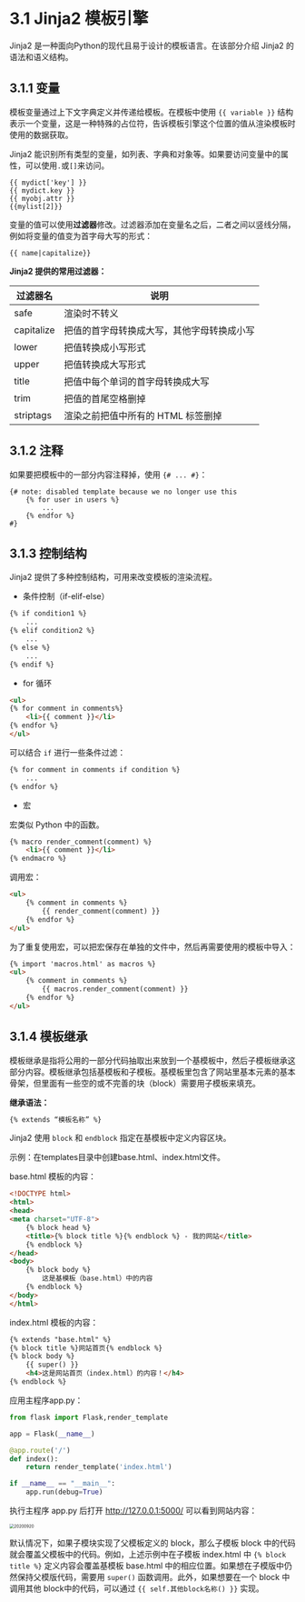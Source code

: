 # 3.1 Jinja2 模板引擎

Jinja2 是一种面向Python的现代且易于设计的模板语言。在该部分介绍 Jinja2 的语法和语义结构。

## 3.1.1 变量

模板变量通过上下文字典定义并传递给模板。在模板中使用 `{{ variable }}` 结构表示一个变量，这是一种特殊的占位符，告诉模板引擎这个位置的值从渲染模板时使用的数据获取。

Jinja2 能识别所有类型的变量，如列表、字典和对象等。如果要访问变量中的属性，可以使用`.`或`[]`来访问。

```jinja2
{{ mydict['key'] }}
{{ mydict.key }}
{{ myobj.attr }}
{{mylist[2]}}
```

变量的值可以使用**过滤器**修改。过滤器添加在变量名之后，二者之间以竖线分隔，例如将变量的值变为首字母大写的形式：

```jinja2
{{ name|capitalize}}
```

**Jinja2 提供的常用过滤器：**

| 过滤器名   | 说明                                       |
| ---------- | ------------------------------------------ |
| safe       | 渲染时不转义                               |
| capitalize | 把值的首字母转换成大写，其他字母转换成小写 |
| lower      | 把值转换成小写形式                         |
| upper      | 把值转换成大写形式                         |
| title      | 把值中每个单词的首字母转换成大写           |
| trim       | 把值的首尾空格删掉                         |
| striptags  | 渲染之前把值中所有的 HTML 标签删掉         |

## 3.1.2 注释

如果要把模板中的一部分内容注释掉，使用 `{# ... #}`：

```jinja2
{# note: disabled template because we no longer use this
    {% for user in users %}
        ...
    {% endfor %}
#}
```

## 3.1.3 控制结构

Jinja2 提供了多种控制结构，可用来改变模板的渲染流程。

- 条件控制（if-elif-else）

```html
{% if condition1 %}
	...
{% elif condition2 %}
    ...
{% else %}
    ...
{% endif %}
```

- for 循环

```html
<ul>
{% for comment in comments%}
    <li>{{ comment }}</li>
{% endfor %}
</ul>
```

可以结合 `if` 进行一些条件过滤：

```html
{% for comment in comments if condition %}
	...
{% endfor %}
```

- 宏

宏类似 Python 中的函数。

```html
{% macro render_comment(comment) %}
	<li>{{ comment }}</li>
{% endmacro %}
```

调用宏：

```html
<ul>
    {% comment in comments %}
    	{{ render_comment(comment) }}
    {% endfor %}
</ul>
```

为了重复使用宏，可以把宏保存在单独的文件中，然后再需要使用的模板中导入：

```html
{% import 'macros.html' as macros %}
<ul>
    {% comment in comments %}
    	{{ macros.render_comment(comment) }}
    {% endfor %}
</ul>
```

## 3.1.4 模板继承

模板继承是指将公用的一部分代码抽取出来放到一个基模板中，然后子模板继承这部分内容。模板继承包括基模板和子模板。基模板里包含了网站里基本元素的基本骨架，但里面有一些空的或不完善的块（block）需要用子模板来填充。

**继承语法：**

```html
{% extends “模板名称” %}
```

Jinja2 使用 `block` 和 `endblock` 指定在基模板中定义内容区块。

示例：在templates目录中创建base.html、index.html文件。

base.html 模板的内容：

```html
<!DOCTYPE html>
<html>
<head>
<meta charset="UTF-8">
    {% block head %}
    <title>{% block title %}{% endblock %} - 我的网站</title>
    {% endblock %}
</head>
<body>
    {% block body %}
        这是基模板（base.html）中的内容
    {% endblock %}
</body>
</html>
```

index.html 模板的内容：

```html
{% extends "base.html" %}
{% block title %}网站首页{% endblock %}
{% block body %}
    {{ super() }}
    <h4>这是网站首页（index.html）的内容！</h4>
{% endblock %}
```

应用主程序app.py：

```python
from flask import Flask,render_template

app = Flask(__name__)

@app.route('/')
def index():
    return render_template('index.html')

if __name__ == "__main__":
    app.run(debug=True)
```

执行主程序 app.py 后打开 http://127.0.0.1:5000/ 可以看到网站内容：

<img src="https://gitee.com/linwang0714/ImgHosting/raw/master/article_img//20200920.png" alt="20200920" style="zoom:50%;" />

默认情况下，如果子模块实现了父模板定义的 block，那么子模板 block 中的代码就会覆盖父模板中的代码。例如，上述示例中在子模板 index.html 中 `{% block title %}` 定义内容会覆盖基模板 base.html 中的相应位置。如果想在子模版中仍然保持父模版代码，需要用 `super()` 函数调用。此外，如果想要在一个 block 中调用其他 block中的代码，可以通过 `{{ self.其他block名称() }}` 实现。

